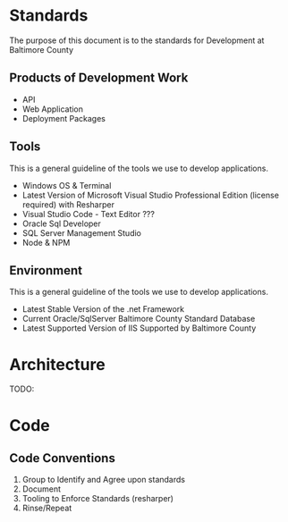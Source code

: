 # Standards
The purpose of this document is to the standards for Development at Baltimore County

## Products of Development Work
* API
* Web Application
* Deployment Packages

## Tools
This is a general guideline of the tools we use to develop applications.

* Windows OS & Terminal
* Latest Version of Microsoft Visual Studio Professional Edition (license required) with Resharper
* Visual Studio Code - Text Editor ???
* Oracle Sql Developer
* SQL Server Management Studio
* Node & NPM

## Environment
This is a general guideline of the tools we use to develop applications.

* Latest Stable Version of the .net Framework 
* Current Oracle/SqlServer Baltimore County Standard Database
* Latest Supported Version of IIS Supported by Baltimore County

# Architecture
TODO: 

# Code

## Code Conventions
1. Group to Identify and Agree upon standards
2. Document
3. Tooling to Enforce Standards (resharper)
4. Rinse/Repeat
